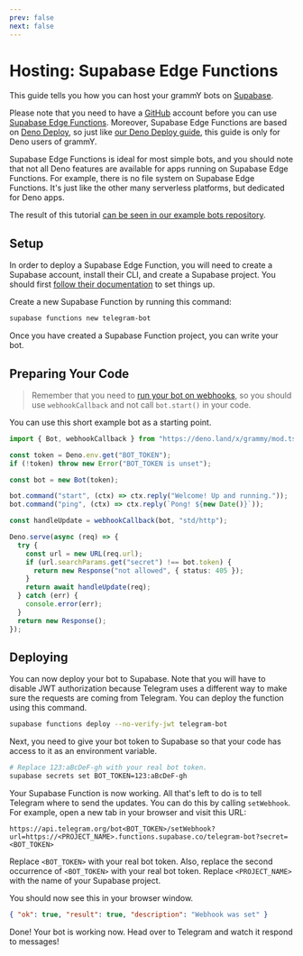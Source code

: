 ```yaml
---
prev: false
next: false
---
```


# Hosting: Supabase Edge Functions

This guide tells you how you can host your grammY bots on [Supabase](https://supabase.com/).

Please note that you need to have a [GitHub](https://github.com) account before you can use [Supabase Edge Functions](https://supabase.com/docs/guides/functions/quickstart).
Moreover, Supabase Edge Functions are based on [Deno Deploy](https://deno.com/deploy), so just like [our Deno Deploy guide](./deno-deploy), this guide is only for Deno users of grammY.

Supabase Edge Functions is ideal for most simple bots, and you should note that not all Deno features are available for apps running on Supabase Edge Functions.
For example, there is no file system on Supabase Edge Functions.
It's just like the other many serverless platforms, but dedicated for Deno apps.

The result of this tutorial [can be seen in our example bots repository](https://github.com/grammyjs/examples/tree/main/setups/supabase-edge-functions).

## Setup

In order to deploy a Supabase Edge Function, you will need to create a Supabase account, install their CLI, and create a Supabase project.
You should first [follow their documentation](https://supabase.com/docs/guides/functions/quickstart#initialize-a-project) to set things up.

Create a new Supabase Function by running this command:

```sh
supabase functions new telegram-bot
```

Once you have created a Supabase Function project, you can write your bot.

## Preparing Your Code

> Remember that you need to [run your bot on webhooks](../guide/deployment-types#how-to-use-webhooks), so you should use `webhookCallback` and not call `bot.start()` in your code.

You can use this short example bot as a starting point.

```ts
import { Bot, webhookCallback } from "https://deno.land/x/grammy/mod.ts";

const token = Deno.env.get("BOT_TOKEN");
if (!token) throw new Error("BOT_TOKEN is unset");

const bot = new Bot(token);

bot.command("start", (ctx) => ctx.reply("Welcome! Up and running."));
bot.command("ping", (ctx) => ctx.reply(`Pong! ${new Date()}`));

const handleUpdate = webhookCallback(bot, "std/http");

Deno.serve(async (req) => {
  try {
    const url = new URL(req.url);
    if (url.searchParams.get("secret") !== bot.token) {
      return new Response("not allowed", { status: 405 });
    }
    return await handleUpdate(req);
  } catch (err) {
    console.error(err);
  }
  return new Response();
});
```

## Deploying

You can now deploy your bot to Supabase.
Note that you will have to disable JWT authorization because Telegram uses a different way to make sure the requests are coming from Telegram.
You can deploy the function using this command.

```sh
supabase functions deploy --no-verify-jwt telegram-bot
```

Next, you need to give your bot token to Supabase so that your code has access to it as an environment variable.

```sh
# Replace 123:aBcDeF-gh with your real bot token.
supabase secrets set BOT_TOKEN=123:aBcDeF-gh
```

Your Supabase Function is now working.
All that's left to do is to tell Telegram where to send the updates.
You can do this by calling `setWebhook`.
For example, open a new tab in your browser and visit this URL:

```text
https://api.telegram.org/bot<BOT_TOKEN>/setWebhook?url=https://<PROJECT_NAME>.functions.supabase.co/telegram-bot?secret=<BOT_TOKEN>
```

Replace `<BOT_TOKEN>` with your real bot token.
Also, replace the second occurrence of `<BOT_TOKEN>` with your real bot token.
Replace `<PROJECT_NAME>` with the name of your Supabase project.

You should now see this in your browser window.

```json
{ "ok": true, "result": true, "description": "Webhook was set" }
```

Done!
Your bot is working now.
Head over to Telegram and watch it respond to messages!

